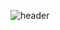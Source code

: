 ![header](https://capsule-render.vercel.app/api?type=transparent&color=_hexcode&height=150&section=header&text=Welcome&fontSize=60&animation=twinkling&fontColor=269e3c)

<!--
[![Hits](https://hits.seeyoufarm.com/api/count/incr/badge.svg?url=https://github.com/hana825)](https://hits.seeyoufarm.com)                    
[![Anurag's GitHub stats](https://github-readme-stats.vercel.app/api?username=hana825)](https://github.com/anuraghazra/github-readme-stats)
[![trophy](https://github-profile-trophy.vercel.app/?username=hana825&theme=onedark)](https://github.com/ryo-ma/github-profile-trophy)
-->
